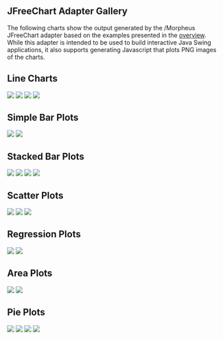 ## JFreeChart Adapter Gallery
    
The following charts show the output generated by the /Morpheus JFreeChart adapter based on the examples presented in the 
[overview](/morpheus/charts). While this adapter is intended to be used to build interactive Java Swing applications, it also supports 
generating Javascript that plots PNG images of the charts. 

## Line Charts

<div class="text-align: center">
    <img class="chart img-fluid" src="/images/morpheus/gallery/chart-1.png"/>
    <img class="chart img-fluid" src="/images/morpheus/gallery/chart-2.png"/>
    <img class="chart img-fluid" src="/images/morpheus/gallery/chart-3.png"/>
    <img class="chart img-fluid" src="/images/morpheus/gallery/chart-4.png"/>
</div>

## Simple Bar Plots

<div class="text-align: center">
    <img class="chart img-fluid" src="/images/morpheus/gallery/chart-5.png"/>
    <img class="chart img-fluid" src="/images/morpheus/gallery/chart-6.png"/>
</div>

## Stacked Bar Plots

<div class="text-align: center">
    <img class="chart img-fluid" src="/images/morpheus/gallery/chart-7.png"/>
    <img class="chart img-fluid" src="/images/morpheus/gallery/chart-8.png"/>
    <img class="chart img-fluid" src="/images/morpheus/gallery/chart-9.png"/>
    <img class="chart img-fluid" src="/images/morpheus/gallery/chart-10.png"/>
</div>

## Scatter Plots

<div class="text-align: center">
    <img class="chart img-fluid" src="/images/morpheus/gallery/chart-11.png"/>
    <img class="chart img-fluid" src="/images/morpheus/gallery/chart-12.png"/>
    <img class="chart img-fluid" src="/images/morpheus/gallery/chart-13.png"/>
</div>

## Regression Plots

<div class="text-align: center">
    <img class="chart img-fluid" src="/images/morpheus/gallery/chart-14.png"/>
    <img class="chart img-fluid" src="/images/morpheus/gallery/chart-15.png"/>
</div>

## Area Plots

<div class="text-align: center">
    <img class="chart img-fluid" src="/images/morpheus/gallery/chart-16.png"/>
    <img class="chart img-fluid" src="/images/morpheus/gallery/chart-17.png"/>
</div>

## Pie Plots

<div class="text-align: center">
    <img class="chart img-fluid" src="/images/morpheus/gallery/chart-18.png"/>
    <img class="chart img-fluid" src="/images/morpheus/gallery/chart-19.png"/>
    <img class="chart img-fluid" src="/images/morpheus/gallery/chart-20.png"/>
    <img class="chart img-fluid" src="/images/morpheus/gallery/chart-21.png"/>
</div>

